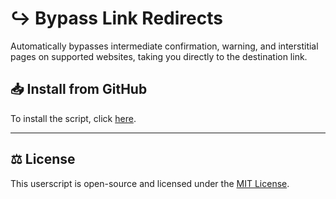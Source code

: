 # ↪ Bypass Link Redirects

Automatically bypasses intermediate confirmation, warning, and interstitial pages on supported websites, taking you directly to the destination link.

## **📥 Install from GitHub**

To install the script, click [here](https://raw.githubusercontent.com/sinazadeh/userscripts/refs/heads/main/Bypass_Link_Redirects.user.js).

---

## ⚖️ License

This userscript is open-source and licensed under the [MIT License](https://opensource.org/licenses/MIT).